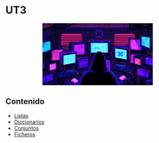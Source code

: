 # UT3

<div align=center>
<img src="../../extras/pixel-jeff-matrix-s.gif" alt="me" width="60%">
</div>

## Contenido
- [Listas](https://github.com/Chugani05/programacion/tree/main/ut3/listas)
- [Diccionarios](https://github.com/Chugani05/programacion/tree/main/ut3/diccionarios)
- [Conjuntos](https://github.com/Chugani05/programacion/tree/main/ut3/conjuntos)
- [Ficheros](https://github.com/Chugani05/programacion/tree/main/ut3/ficheros)
